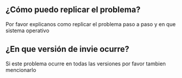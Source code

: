 ## ¿Cómo puedo replicar el problema?
Por favor explicanos como replicar el problema paso a paso  y en que sistema operativo
## ¿En que versión de invie ocurre?
Si este problema ocurre en todas las versiones por favor tambien mencionarlo
